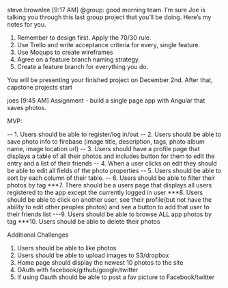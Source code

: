 
steve.brownlee [9:17 AM]
@group: good morning team.  I’m sure Joe is talking you through this last group project that you’ll be doing.  Here’s my notes for you.

1. Remember to design first. Apply the 70/30 rule.
2. Use Trello and write acceptance criteria for every, single feature.
3. Use Moqups to create wireframes
4. Agree on a feature branch naming strategy.
5. Create a feature branch for everything you do.

You will be presenting your finished project on December 2nd.  After that, capstone projects start

joes [9:45 AM]
Assignment - build a single page app with Angular that saves photos.

MVP:

-- 1.  Users should be able to register/log in/out
-- 2.  Users should be able to save photo info to firebase (image title, description, tags, photo album name, image location url)
-- 3. Users should have a profile page that displays a table of all their photos and includes button for them to edit the entry and a list of their friends
-- 4.  When a user clicks on edit they should be able to edit all fields of the photo properties
-- 5. Users should be able to sort by each column of their table.
-- 6. Users should be able to filter their photos by tag
***7. There should be a users page that displays all users registered to the app except the currently logged in user
***8. Users should be able to click on another user, see their profile(but not have the ability to edit other peoples photos) and see a button to add that user to their friends list
---9. Users should be able to browse ALL app photos by tag
***10. Users should be able to delete their photos


Additional Challenges

1.  Users should be able to like photos
2.  Users should be able to upload images to S3/dropbox
3.  Home page should display the newest 10 photos to the site
4.  OAuth with facebook/github/google/twitter
5. If using Oauth should be able to post a fav picture to Facebook/twitter
